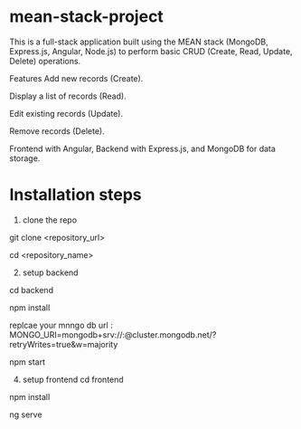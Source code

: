 # mean-stack-project

This is a full-stack application built using the MEAN stack (MongoDB, Express.js, Angular, Node.js) to perform basic CRUD (Create, Read, Update, Delete) operations.

Features
Add new records (Create).

Display a list of records (Read).

Edit existing records (Update).

Remove records (Delete).

Frontend with Angular, Backend with Express.js, and MongoDB for data storage.

# Installation steps
1. clone the repo

git clone <repository_url>

cd <repository_name>

2. setup backend

cd backend

npm install

replcae your mnngo db url : MONGO_URI=mongodb+srv://<username>:<password>@cluster.mongodb.net/<database>?retryWrites=true&w=majority

npm start

4. setup frontend
cd frontend

npm install

ng serve
